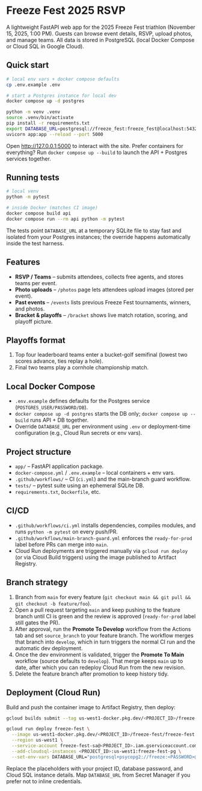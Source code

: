 # Freeze Fest 2025 RSVP

A lightweight FastAPI web app for the 2025 Freeze Fest triathlon (November 15, 2025, 1:00 PM). Guests can browse event details, RSVP, upload photos, and manage teams. All data is stored in PostgreSQL (local Docker Compose or Cloud SQL in Google Cloud).

## Quick start

```bash
# local env vars + docker compose defaults
cp .env.example .env

# start a Postgres instance for local dev
docker compose up -d postgres

python -m venv .venv
source .venv/bin/activate
pip install -r requirements.txt
export DATABASE_URL=postgresql://freeze_fest:freeze_fest@localhost:5432/freeze_fest
uvicorn app:app --reload --port 5000
```

Open http://127.0.0.1:5000 to interact with the site. Prefer containers for everything? Run `docker compose up --build` to launch the API + Postgres services together.

## Running tests

```bash
# local venv
python -m pytest

# inside Docker (matches CI image)
docker compose build api
docker compose run --rm api python -m pytest
```

The tests point `DATABASE_URL` at a temporary SQLite file to stay fast and isolated from your Postgres instances; the override happens automatically inside the test harness.

## Features

- **RSVP / Teams** – submits attendees, collects free agents, and stores teams per event.
- **Photo uploads** – `/photos` page lets attendees upload images (stored per event).
- **Past events** – `/events` lists previous Freeze Fest tournaments, winners, and photos.
- **Bracket & playoffs** – `/bracket` shows live match rotation, scoring, and playoff picture.

## Playoffs format

1. Top four leaderboard teams enter a bucket-golf semifinal (lowest two scores advance, ties replay a hole).  
2. Final two teams play a cornhole championship match.

## Local Docker Compose

- `.env.example` defines defaults for the Postgres service (`POSTGRES_USER/PASSWORD/DB`).
- `docker compose up -d postgres` starts the DB only; `docker compose up --build` runs API + DB together.
- Override `DATABASE_URL` per environment using `.env` or deployment-time configuration (e.g., Cloud Run secrets or env vars).

## Project structure

- `app/` – FastAPI application package.
- `docker-compose.yml` / `.env.example` – local containers + env vars.
- `.github/workflows/` – CI (`ci.yml`) and the main-branch guard workflow.
- `tests/` – pytest suite using an ephemeral SQLite DB.
- `requirements.txt`, `Dockerfile`, etc.

## CI/CD

- `.github/workflows/ci.yml` installs dependencies, compiles modules, and runs `python -m pytest` on every push/PR.
- `.github/workflows/main-branch-guard.yml` enforces the `ready-for-prod` label before PRs can merge into `main`.
- Cloud Run deployments are triggered manually via `gcloud run deploy` (or via Cloud Build triggers) using the image published to Artifact Registry.

## Branch strategy

1. Branch from `main` for every feature (`git checkout main && git pull && git checkout -b feature/foo`).
2. Open a pull request targeting `main` and keep pushing to the feature branch until CI is green and the review is approved (`ready-for-prod` label still gates the PR).
3. After approval, run the **Promote To Develop** workflow from the Actions tab and set `source_branch` to your feature branch. The workflow merges that branch into `develop`, which in turn triggers the normal CI run and the automatic dev deployment.
4. Once the dev environment is validated, trigger the **Promote To Main** workflow (source defaults to `develop`). That merge keeps `main` up to date, after which you can redeploy Cloud Run from the new revision.
5. Delete the feature branch after promotion to keep history tidy.

## Deployment (Cloud Run)

Build and push the container image to Artifact Registry, then deploy:

```bash
gcloud builds submit --tag us-west1-docker.pkg.dev/<PROJECT_ID>/freeze-fest/freeze-fest:latest

gcloud run deploy freeze-fest \
  --image us-west1-docker.pkg.dev/<PROJECT_ID>/freeze-fest/freeze-fest:latest \
  --region us-west1 \
  --service-account freeze-fest-sa@<PROJECT_ID>.iam.gserviceaccount.com \
  --add-cloudsql-instances <PROJECT_ID>:us-west1:freeze-fest-pg \
  --set-env-vars DATABASE_URL="postgresql+psycopg2://freeze:<PASSWORD>@/freeze_db?host=/cloudsql/<PROJECT_ID>:us-west1:freeze-fest-pg"
```

Replace the placeholders with your project ID, database password, and Cloud SQL instance details. Map `DATABASE_URL` from Secret Manager if you prefer not to inline credentials.
